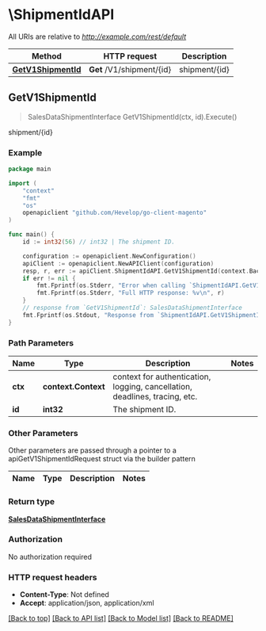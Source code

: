 # \ShipmentIdAPI

All URIs are relative to *http://example.com/rest/default*

Method | HTTP request | Description
------------- | ------------- | -------------
[**GetV1ShipmentId**](ShipmentIdAPI.md#GetV1ShipmentId) | **Get** /V1/shipment/{id} | shipment/{id}



## GetV1ShipmentId

> SalesDataShipmentInterface GetV1ShipmentId(ctx, id).Execute()

shipment/{id}



### Example

```go
package main

import (
	"context"
	"fmt"
	"os"
	openapiclient "github.com/Hevelop/go-client-magento"
)

func main() {
	id := int32(56) // int32 | The shipment ID.

	configuration := openapiclient.NewConfiguration()
	apiClient := openapiclient.NewAPIClient(configuration)
	resp, r, err := apiClient.ShipmentIdAPI.GetV1ShipmentId(context.Background(), id).Execute()
	if err != nil {
		fmt.Fprintf(os.Stderr, "Error when calling `ShipmentIdAPI.GetV1ShipmentId``: %v\n", err)
		fmt.Fprintf(os.Stderr, "Full HTTP response: %v\n", r)
	}
	// response from `GetV1ShipmentId`: SalesDataShipmentInterface
	fmt.Fprintf(os.Stdout, "Response from `ShipmentIdAPI.GetV1ShipmentId`: %v\n", resp)
}
```

### Path Parameters


Name | Type | Description  | Notes
------------- | ------------- | ------------- | -------------
**ctx** | **context.Context** | context for authentication, logging, cancellation, deadlines, tracing, etc.
**id** | **int32** | The shipment ID. | 

### Other Parameters

Other parameters are passed through a pointer to a apiGetV1ShipmentIdRequest struct via the builder pattern


Name | Type | Description  | Notes
------------- | ------------- | ------------- | -------------


### Return type

[**SalesDataShipmentInterface**](SalesDataShipmentInterface.md)

### Authorization

No authorization required

### HTTP request headers

- **Content-Type**: Not defined
- **Accept**: application/json, application/xml

[[Back to top]](#) [[Back to API list]](../README.md#documentation-for-api-endpoints)
[[Back to Model list]](../README.md#documentation-for-models)
[[Back to README]](../README.md)

